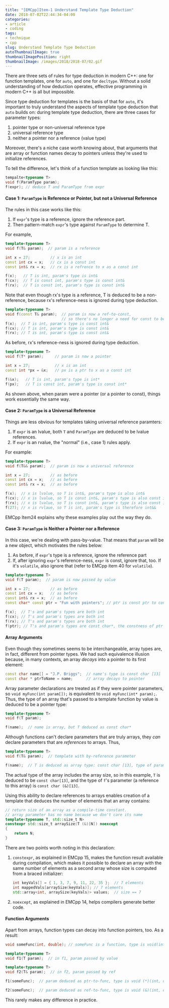 ```yaml
---
title: "[EMCpp]Item-1 Understand Template Type Deduction"
date: 2018-07-02T22:44:34-04:00
categories:
- article
- coding
tags:
- technique
- cpp
slug: Understand Template Type Deduction
autoThumbnailImage: true
thumbnailImagePosition: right
thumbnailImage: /images/2018/2018-07/02.gif
---
```


There are three sets of rules for type deduction in modern C++: one for function templates, one for `auto`, and one for `decltype`. Without a solid understanding of how deduction operates, effective programming in modern C++ is all but impossible.
<!--more-->

Since type deduction for templates is the basis of that for `auto`, it's important to truly understand the aspects of template type deduction that `auto` builds on: during template type deduction, there are three cases for parameter types:

1. pointer type or non-universal reference type
2. universal reference type
3. neither a pointer nor a reference (value type)

Moreover, there's a niche case worth knowing about, that arguments that are array or function names decay to pointers unless they're used to initialize references.

To tell the difference, let's think of a function template as looking like this:

```cpp
tempalte<typename T>
void f(ParamType param);
f(expr); // deduce T and ParamType from expr
```

#### Case 1: `ParamType` is Reference or Pointer, but not a Universal Reference

The rules in this case works like this:

1. If `expr`'s type is a reference, ignore the reference part.
2. Then pattern-match `expr`'s type against `ParamType` to determine T.

For example,

```cpp
template<typename T>
void f(T& param);  // param is a reference

int x = 27;         // x is an int
const int cx = x;   // cx is a const int
const int& rx = x;  // rx is a refrence to x as a const int

f(x);   // T is int, param's type is int&
f(cx);  // T is const int, param's type is const int&
f(rx);  // T is const int, param's type is const int&
```

Note that even though rx's type is a reference, T is deduced to be a non-reference, because rx's reference-ness is ignored during type deduction.

```cpp
template<typename T>
void f(const T& param);  // param is now a ref-to-const, 
                         // so there's no longer a need for const to be deduced as part of T
f(x);  // T is int, param's type is const int&
f(cx); // T is int, param's type is const int&
f(rx); // T is int, param's type is const int&
```

As before, rx's reference-ness is ignored during type deduction.

```cpp
template<typename T>
void f(T* param);     // param is now a pointer

int x = 27;           // x is an int
const int *px = &x;   // px is a ptr to x as a const int

f(&x);   // T is int, param's type is int*
f(px);   // T is const int, param's type is const int*
```

As shown above, when param were a pointer (or a pointer to const), things work essentially the same way.

#### Case 2: `ParamType` is a Universal Reference

Things are less obvious for templates taking universal reference paramters:

1. If `expr` is an lvalue, both `T` and `ParamType` are deduced to be lvalue references.
2. If `expr` is an rvalue, the "normal" (i.e., case 1) rules apply.

For example:

```cpp
template<typename T>
void f(T&& param);  // param is now a universal reference

int x = 27;         // as before
const int cx = x;   // as before
const int& rx = x;  // as before

f(x);  // x is lvalue, so T is int&, param's type is also int&
f(cx); // x is lvalue, so T is const int&, param's type is also const int&
f(rx); // x is lvalue, so T is const int&, param's type is also const int&
f(27); // x is rvlaue, so T is int, param's type is therefore int&&
```

EMCpp Item24 explains why these examples play out the way they do.

#### Case 3: `ParamType` is Neither a Pointer nor a Reference

In this case, we're dealing with pass-by-value. That means that `param` will be a new object, which motivates the rules below:

1. As before, if `expr`'s type is a reference, ignore the reference part
2. If, after ignoring `expr`'s reference-ness, `expr` is const, ignore that, too. If it's `volatile`, also ignore that (refer to EMCpp item 40 for `volatile`).

```cpp
template<typename T>
void f(T param);  // param is now passed by value

int x = 27;         // as before
const int cx = x;   // as before
const int& rx = x;  // as before
const char* const ptr = "Fun with pointers"; // ptr is const ptr to const obj.

f(x);  // T's and param's types are both int
f(cx); // T's and param's types are both int
f(rx); // T's and param's types are both int
f(ptr); // T's and param's types are const char*, the constness of ptr is ignored.
```

#### Array Arguments

Even though they sometimes seems to be interchangeable, array types are, in fact, different from pointer types. We had such equivalence illusion because, in many contexts, an array _decays_ into a pointer to its first element:

```cpp
const char name[] = "J.P. Briggs";  // name's type is const char [13]
const char * ptrToName = name;      // array decays to pointer
```

Array parameter declarations are treated as if they were pointer parameters, so `void myFunc(int param[]);` is equivalent to `void myFunc(int* param);`. Thus, the type of an array that's passed to a template function by value is deduced to be a pointer type:

```cpp
template<typename T>
void f(T param);

f(name);  // name is array, but T deduced as const char*
```

Although functions can't declare parameters that are truly arrays, they _can_ declare parameters that are _references_ to arrays. Thus,

```cpp
template<typename T>
void f(T& param);  // template with by-reference parameter

f(name);  // T is deduced as array type: const char [13], type of param is const char (&)[13]
```

The actual type of the array includes the array size, so in this example, `T` is deduced to be `const char[13]`, and the type of `f`'s parameter (a reference to this array) is `const char (&)[13]`.

Using this ability to declare references to arrays enables creation of a template that deduces the number of elements that an array contains:

```cpp
// return size of an array as a compile-time constant.
// array parameter has no name because we don't care its name
template<typename T, std::size_t N>
constexpr std::size_t arraySize(T (&)[N]) noexcept
{
    return N;
}
```

There are two points worth noting in this declaration:

1. `constexpr`, as explained in EMCpp 15, makes the function result available during compilation, which makes it possible to declare an array with the same number of elements as a second array whose size is computed from a braced initializer:

    ```cpp
    int keyVals[] = { 1, 3, 7, 9, 11, 22, 35 };  // 7 elements
    int mappedVals[arraySize(keyVals)]; // 7 elements
    std::array<int, arraySize(keyVals)> values;  // size == 7
    ```
2. `noexcept`, as explained in EMCpp 14, helps compilers generate better code.

#### Function Arguments

Apart from arrays, function types can decay into function pointers, too. As a result:

```cpp
void someFunc(int, double); // someFunc is a function, type is void(int, double)

template<typename T>
void f1(T param);  // in f1, param passed by value

template<typename T>
void f2(T& param);  // in f2, param passed by ref

f1(someFunc);  // param deduced as ptr-to-func, type is void (*)(int, double)

f2(someFunc);  // param deduced as ref-to-func, type is void (&)(int, double)
```

This rarely makes any difference in practice.